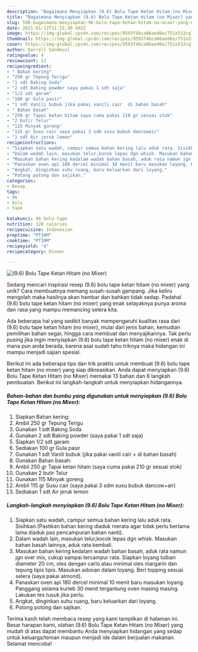 ```yaml
---
description: "Bagaimana Menyiapkan (9.6) Bolu Tape Ketan Hitam (no Mixer) yang Enak Banget"
title: "Bagaimana Menyiapkan (9.6) Bolu Tape Ketan Hitam (no Mixer) yang Enak Banget"
slug: 596-bagaimana-menyiapkan-96-bolu-tape-ketan-hitam-no-mixer-yang-enak-banget
date: 2021-01-12T11:15:30.492Z
image: https://img-global.cpcdn.com/recipes/9593f4bca06aed6e/751x532cq70/96-bolu-tape-ketan-hitam-no-mixer-foto-resep-utama.jpg
thumbnail: https://img-global.cpcdn.com/recipes/9593f4bca06aed6e/751x532cq70/96-bolu-tape-ketan-hitam-no-mixer-foto-resep-utama.jpg
cover: https://img-global.cpcdn.com/recipes/9593f4bca06aed6e/751x532cq70/96-bolu-tape-ketan-hitam-no-mixer-foto-resep-utama.jpg
author: Darrell Sandoval
ratingvalue: 4
reviewcount: 12
recipeingredient:
- " Bahan kering"
- "250 gr Tepung Terigu"
- "1 sdt Baking Soda"
- "2 sdt Baking powder saya pakai 1 sdt saja"
- "1/2 sdt garam"
- "100 gr Gula pasir"
- "1 sdt Vanili bubuk jika pakai vanili cair  di bahan basah"
- " Bahan basah"
- "250 gr Tapai ketan hitam saya cuma pakai 210 gr sesuai stok"
- "2 butir Telur"
- "115 Minyak goreng"
- "115 gr Susu cair saya pakai 3 sdm susu bubuk dancowair"
- "1 sdt Air jeruk lemon"
recipeinstructions:
- "Siapkan satu wadah, campur semua bahan kering lalu aduk rata. Sisihkan.(Pastikan bahan kering diaduk merata agar tidak perlu berlama lama diaduk pas pencampuran bahan nanti)."
- "Dalam wadah lain, masukan telur,kocok lepas dgn whisk. Masukan bahan basah lainnya, aduk rata kembali."
- "Masukan bahan kering kedalam wadah bahan basah, aduk rata namun jgn over mix, cukup sampai tercampur rata. Siapkan loyang tulban diameter 20 cm, oles dengan carlo atau minimal oles margarin dan tepung tipis tipis. Masukan adonan dalam loyang. Beri topping sesuai selera (saya pakai almond)."
- "Panaskan oven api 180 dercel minimal 10 menit baru masukan loyang. Panggang selama kurleb 30 menit tergantung oven masing masing. Lakukan tes tusuk jika perlu."
- "Angkat, dinginkan suhu ruang, baru keluarkan dari loyang."
- "Potong potong dan sajikan."
categories:
- Resep
tags:
- 96
- bolu
- tape

katakunci: 96 bolu tape 
nutrition: 128 calories
recipecuisine: Indonesian
preptime: "PT34M"
cooktime: "PT39M"
recipeyield: "4"
recipecategory: Dinner

---
```



![(9.6) Bolu Tape Ketan Hitam (no Mixer)](https://img-global.cpcdn.com/recipes/9593f4bca06aed6e/751x532cq70/96-bolu-tape-ketan-hitam-no-mixer-foto-resep-utama.jpg)

Sedang mencari inspirasi resep (9.6) bolu tape ketan hitam (no mixer) yang unik? Cara membuatnya memang susah-susah gampang. Jika keliru mengolah maka hasilnya akan hambar dan bahkan tidak sedap. Padahal (9.6) bolu tape ketan hitam (no mixer) yang enak selayaknya punya aroma dan rasa yang mampu memancing selera kita.

Ada beberapa hal yang sedikit banyak mempengaruhi kualitas rasa dari (9.6) bolu tape ketan hitam (no mixer), mulai dari jenis bahan, kemudian pemilihan bahan segar, hingga cara membuat dan menyajikannya. Tak perlu pusing jika ingin menyiapkan (9.6) bolu tape ketan hitam (no mixer) enak di mana pun anda berada, karena asal sudah tahu triknya maka hidangan ini mampu menjadi sajian spesial.




Berikut ini ada beberapa tips dan trik praktis untuk membuat (9.6) bolu tape ketan hitam (no mixer) yang siap dikreasikan. Anda dapat menyiapkan (9.6) Bolu Tape Ketan Hitam (no Mixer) memakai 13 bahan dan 6 langkah pembuatan. Berikut ini langkah-langkah untuk menyiapkan hidangannya.

<!--inarticleads1-->

##### Bahan-bahan dan bumbu yang digunakan untuk menyiapkan (9.6) Bolu Tape Ketan Hitam (no Mixer):

1. Siapkan  Bahan kering:
1. Ambil 250 gr Tepung Terigu
1. Gunakan 1 sdt Baking Soda
1. Gunakan 2 sdt Baking powder (saya pakai 1 sdt saja)
1. Siapkan 1/2 sdt garam
1. Sediakan 100 gr Gula pasir
1. Gunakan 1 sdt Vanili bubuk (jika pakai vanili cair + di bahan basah)
1. Gunakan  Bahan basah:
1. Ambil 250 gr Tapai ketan hitam (saya cuma pakai 210 gr sesuai stok)
1. Gunakan 2 butir Telur
1. Gunakan 115 Minyak goreng
1. Ambil 115 gr Susu cair (saya pakai 3 sdm susu bubuk dancow+air)
1. Sediakan 1 sdt Air jeruk lemon




<!--inarticleads2-->

##### Langkah-langkah menyiapkan (9.6) Bolu Tape Ketan Hitam (no Mixer):

1. Siapkan satu wadah, campur semua bahan kering lalu aduk rata. Sisihkan.(Pastikan bahan kering diaduk merata agar tidak perlu berlama lama diaduk pas pencampuran bahan nanti).
1. Dalam wadah lain, masukan telur,kocok lepas dgn whisk. Masukan bahan basah lainnya, aduk rata kembali.
1. Masukan bahan kering kedalam wadah bahan basah, aduk rata namun jgn over mix, cukup sampai tercampur rata. Siapkan loyang tulban diameter 20 cm, oles dengan carlo atau minimal oles margarin dan tepung tipis tipis. Masukan adonan dalam loyang. Beri topping sesuai selera (saya pakai almond).
1. Panaskan oven api 180 dercel minimal 10 menit baru masukan loyang. Panggang selama kurleb 30 menit tergantung oven masing masing. Lakukan tes tusuk jika perlu.
1. Angkat, dinginkan suhu ruang, baru keluarkan dari loyang.
1. Potong potong dan sajikan.




Terima kasih telah membaca resep yang kami tampilkan di halaman ini. Besar harapan kami, olahan (9.6) Bolu Tape Ketan Hitam (no Mixer) yang mudah di atas dapat membantu Anda menyiapkan hidangan yang sedap untuk keluarga/teman maupun menjadi ide dalam berjualan makanan. Selamat mencoba!
